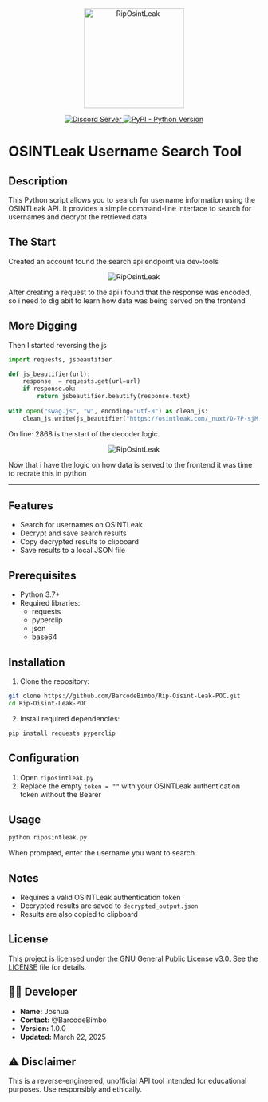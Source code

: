 <div align="center">
  <img src="https://github.com/user-attachments/assets/87a9f173-987a-4f75-bb06-362a5a0fc4a2" alt="RipOsintLeak" height="200">
</div>

<p align="center">
  <a href="https://discord.gg/xboxmods">
    <img src="https://discord.com/api/guilds/319560327719026709/widget.png?style=shield" alt="Discord Server">
  </a>
  <a href="https://www.python.org/downloads/">
    <img alt="PyPI - Python Version" src="https://img.shields.io/pypi/pyversions/Red-Discordbot">
  </a>
</p>

# OSINTLeak Username Search Tool

## Description
This Python script allows you to search for username information using the OSINTLeak API. It provides a simple command-line interface to search for usernames and decrypt the retrieved data.

## The Start

Created an account found the search api endpoint via dev-tools
<div align="center">
  <img src="https://github.com/user-attachments/assets/bdd3b2f1-8bfa-40ee-b5ba-124bd373fc67" alt="RipOsintLeak">
</div>

After creating a request to the api i found that the response was encoded, so i need to dig abit to learn how data was being served on the frontend

## More Digging

Then I started reversing the js
```python
import requests, jsbeautifier

def js_beautifier(url):
    response  = requests.get(url=url)
    if response.ok:
        return jsbeautifier.beautify(response.text)
 
with open("swag.js", "w", encoding="utf-8") as clean_js:
    clean_js.write(js_beautifier("https://osintleak.com/_nuxt/D-7P-sjM.js"))
```

On line: 2868 is the start of the decoder logic.

<div align="center">
  <img src="https://github.com/user-attachments/assets/adf07b06-d4fc-4d25-96ce-6052dfa67dd7" alt="RipOsintLeak" >
</div>

Now that i have the logic on how data is served to the frontend it was time to recrate this in python

---

## Features
- Search for usernames on OSINTLeak
- Decrypt and save search results
- Copy decrypted results to clipboard
- Save results to a local JSON file

## Prerequisites
- Python 3.7+
- Required libraries:
  - requests
  - pyperclip
  - json
  - base64

## Installation

1. Clone the repository:
```bash
git clone https://github.com/BarcodeBimbo/Rip-Oisint-Leak-POC.git
cd Rip-Oisint-Leak-POC
```

2. Install required dependencies:
```bash
pip install requests pyperclip
```

## Configuration
1. Open `riposintleak.py`
2. Replace the empty `token = ""` with your OSINTLeak authentication token without the Bearer

## Usage
```bash
python riposintleak.py
```
When prompted, enter the username you want to search.

## Notes
- Requires a valid OSINTLeak authentication token
- Decrypted results are saved to `decrypted_output.json`
- Results are also copied to clipboard

## License
This project is licensed under the GNU General Public License v3.0. See the [LICENSE](LICENSE) file for details.

## 🧑‍💻 Developer

- **Name:** Joshua 
- **Contact:** @BarcodeBimbo
- **Version:** 1.0.0
- **Updated:** March 22, 2025

## ⚠️ Disclaimer

This is a reverse-engineered, unofficial API tool intended for educational purposes. Use responsibly and ethically.



